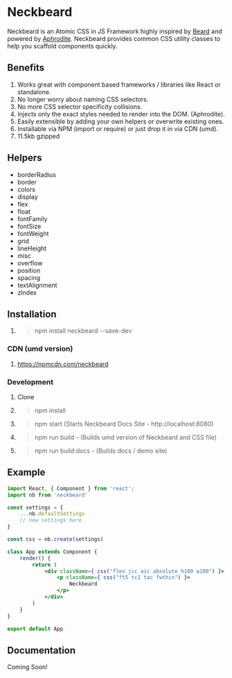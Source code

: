 # Neckbeard
Neckbeard is an Atomic CSS in JS Framework highly inspired by [Beard](http://www.buildwithbeard.com) and powered by [Aphrodite](https://github.com/Khan/aphrodite). Neckbeard provides common CSS utility classes to help you scaffold components quickly.

## Benefits
1. Works great with component based frameworks / libraries like React or standalone.
2. No longer worry about naming CSS selectors.
3. No more CSS selector specificity collisions.
4. Injects only the exact styles needed to render into the DOM. (Aphrodite).
5. Easily extensible by adding your own helpers or overwrite existing ones.
6. Installable via NPM (import or require) or just drop it in via CDN (umd).
7. 11.5kb gzipped

## Helpers
* borderRadius
* border
* colors
* display
* flex
* float
* fontFamily
* fontSize
* fontWeight
* grid
* lineHeight
* misc
* overflow
* position
* spacing
* textAlignment
* zIndex

## Installation
1. > npm install neckbeard --save-dev

### CDN (umd version)
1. https://npmcdn.com/neckbeard

### Development
1. Clone
2. > npm install
3. > npm start (Starts Neckbeard Docs Site - http://localhost:8080)
4. > npm run build - (Builds umd version of Neckbeard and CSS file)
5. > npm run build:docs - (Builds docs / demo site)

## Example
``` jsx
import React, { Component } from 'react';
import nb from 'neckbeard'

const settings = {
    ...nb.defaultSettings
    // new settings here
}

const css = nb.create(settings)

class App extends Component {
    render() {
        return (
            <div className={ css("flex jcc aic absolute h100 w100") }>
                <p className={ css("ft5 tc1 tac fwthin") }>
                    Neckbeard
                </p>
            </div>
        )
    }
}

export default App
```
## Documentation
Coming Soon!
